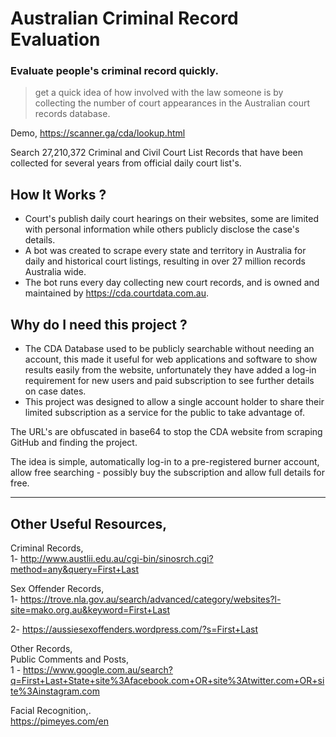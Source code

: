 # Australian Criminal Record Evaluation
### Evaluate people's criminal record quickly.   
> get a quick idea of how involved with the law someone is by collecting the number of court appearances in the Australian court records database.
      
Demo,   https://scanner.ga/cda/lookup.html      

Search 27,210,372 Criminal and Civil Court List Records that have been collected for several years from official daily court list's.
 
    
## How It Works ?    
- Court's publish daily court hearings on their websites, some are limited with personal information while others publicly disclose the case's details.    
- A bot was created to scrape every state and territory in Australia for daily and historical court listings, resulting in over 27 million records Australia wide.   
- The bot runs every day collecting new court records, and is owned and maintained by https://cda.courtdata.com.au.    
 
## Why do I need this project ?    
- The CDA Database used to be publicly searchable without needing an account, this made it useful for web applications and software to show results easily from the website, unfortunately they have added a log-in requirement for new users and paid subscription to see further details on case dates.    
- This project was designed to allow a single account holder to share their limited subscription as a service for the public to take advantage of.    
   
The URL's are obfuscated in base64 to stop the CDA website from scraping GitHub and finding the project.   
  
The idea is simple, automatically log-in to a pre-registered burner account, allow free searching - possibly buy the subscription and allow full details for free.     
  
---
   

## Other Useful Resources,     
Criminal Records,         
1- http://www.austlii.edu.au/cgi-bin/sinosrch.cgi?method=any&query=First+Last

Sex Offender Records,     
1- https://trove.nla.gov.au/search/advanced/category/websites?l-site=mako.org.au&keyword=First+Last

2- https://aussiesexoffenders.wordpress.com/?s=First+Last

Other Records,    
Public Comments and Posts,      
1 - https://www.google.com.au/search?q=First+Last+State+site%3Afacebook.com+OR+site%3Atwitter.com+OR+site%3Ainstagram.com

Facial Recognition,.   
https://pimeyes.com/en

